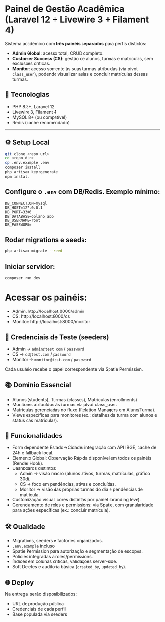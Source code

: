 # Painel de Gestão Acadêmica (Laravel 12 + Livewire 3 + Filament 4)

Sistema acadêmico com **três painéis separados** para perfis distintos:
- **Admin Global**: acesso total, CRUD completo.
- **Customer Success (CS)**: gestão de alunos, turmas e matrículas, sem exclusões críticas.
- **Monitor**: acesso somente às suas turmas atribuídas (via pivot `class_user`), podendo visualizar aulas e concluir matrículas dessas turmas.

## 🚀 Tecnologias
- PHP 8.3+, Laravel 12
- Livewire 3, Filament 4
- MySQL 8+ (ou compatível)
- Redis (cache recomendado)

---

## ⚙️ Setup Local
```bash
git clone <repo_url>
cd <repo_dir>
cp .env.example .env
composer install
php artisan key:generate
npm install
```

## Configure o `.env` com DB/Redis. Exemplo mínimo:
```
DB_CONNECTION=mysql
DB_HOST=127.0.0.1
DB_PORT=3306
DB_DATABASE=oplano_app
DB_USERNAME=root
DB_PASSWORD=
```

## Rodar migrations e seeds:
```bash
php artisan migrate --seed
```

## Iniciar servidor:
```bash
composer run dev
```

# Acessar os painéis:
- Admin: http://localhost:8000/admin
- CS: http://localhost:8000/cs
- Monitor: http://localhost:8000/monitor

## 🔑 Credenciais de Teste (seeders)
- Admin → `admin@test.com` / `password`
- CS → `cs@test.com` / `password`
- Monitor → `monitor@test.com` / `password`

Cada usuário recebe o papel correspondente via Spatie Permission.

## 📚 Domínio Essencial
- Alunos (students), Turmas (classes), Matrículas (enrollments)
- Monitores atribuídos às turmas via pivot class_user.
- Matrículas gerenciadas no fluxo (Relation Managers em Aluno/Turma).
- Views específicas para monitores (ex.: detalhes da turma com alunos e status das matrículas).

## 📝 Funcionalidades
- Form dependente Estado→Cidade: integração com API IBGE, cache de 24h e fallback local.
- Elemento Global: Observação Rápida disponível em todos os painéis (Render Hook).
- Dashboards distintos:
  - Admin → visão macro (alunos ativos, turmas, matrículas, gráfico 30d).
  - CS → foco em pendências, ativas e concluídas.
  - Monitor → visão das próprias turmas do dia e pendências de matrícula.
- Customização visual: cores distintas por painel (branding leve).
- Gerenciamento de roles e permissions: via Spatie, com granularidade para ações específicas (ex.: concluir matrícula).

## 🛠️ Qualidade
- Migrations, seeders e factories organizados.
- `.env.example` incluso.
- Spatie Permission para autorização e segmentação de escopos.
- Policies integradas a roles/permissions.
- Índices em colunas críticas, validações server-side.
- Soft Deletes e auditoria básica (`created_by`, `updated_by`).

## 🌐 Deploy
Na entrega, serão disponibilizados:
- URL de produção pública
- Credenciais de cada perfil
- Base populada via seeders
